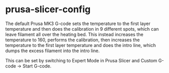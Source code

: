 # prusa-slicer-config

The default Prusa MK3 G-code sets the temperature to the first layer temperature and then does the calibration in 9 different spots, which can leave filament all over the heating bed. This instead increases the temperature to 160, performs the calibration, then increases the temperature to the first layer temperature and does the intro line, which dumps the excess filament into the intro line.

This can be set by switching to Expert Mode in Prusa Slicer and Custom G-code -> Start G-code.
